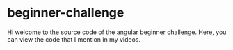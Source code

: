 # beginner-challenge
Hi welcome to the source code of the angular beginner challenge. Here, you can view the code that I mention in my videos.
